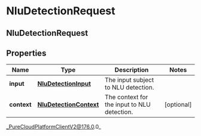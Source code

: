# NluDetectionRequest

## NluDetectionRequest

## Properties

|Name | Type | Description | Notes|
|------------ | ------------- | ------------- | -------------|
| **input** | [**NluDetectionInput**](NluDetectionInput) | The input subject to NLU detection. | |
| **context** | [**NluDetectionContext**](NluDetectionContext) | The context for the input to NLU detection. | [optional] |



_PureCloudPlatformClientV2@176.0.0_
